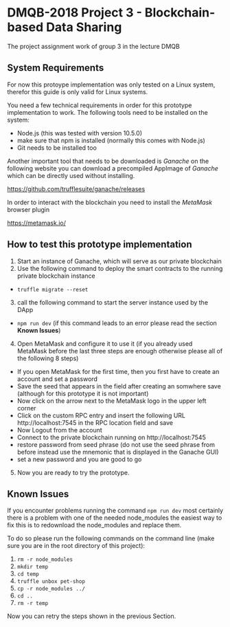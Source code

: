 # DMQB-2018 Project 3 - Blockchain-based Data Sharing
The project assignment work of group 3 in the lecture DMQB



## System Requirements
For now this protoype implementation was only tested on a Linux system,
therefor this guide is only valid for Linux systems.

You need a few technical requirements in order for this prototype implementation to work.
The following tools need to be installed on the system:

+ Node.js (this was tested with version 10.5.0)
+ make sure that npm is installed (normally this comes with Node.js)
+ Git needs to be installed too

Another important tool that needs to be downloaded is *Ganache* on the following website
you can download a precompiled AppImage of *Ganache* which can be directly used without installing.

https://github.com/trufflesuite/ganache/releases

In order to interact with the blockchain you need to install the *MetaMask* browser plugin

https://metamask.io/


## How to test this prototype implementation

1. Start an instance of Ganache, which will serve as our private blockchain
2. Use the following command to deploy the smart contracts to the running private blockchain instance
  * `truffle migrate --reset`
3. call the following command to start the server instance used by the DApp
  * `npm run dev` (if this command leads to an error please read the section **Known Issues**)
4. Open MetaMask and configure it to use it (if you already used MetaMask before the last three steps are enough otherwise please all of the following 8 steps)
  * If you open MetaMask for the first time, then you first have to create an account and set a password
  * Save the seed that appears in the field after creating an somwhere save (although for this prototype it is not important)
  * Now click on the arrow next to the MetaMask logo in the upper left corner
  * Click on the custom RPC entry and insert the following URL http://localhost:7545 in the RPC location field and save
  * Now Logout from the account
  * Connect to the private blockchain running on http://localhost:7545
  * restore password from seed phrase (do not use the seed phrase from before instead use the mnemonic that is displayed in the Ganache GUI)
  * set a new password and you are good to go
5. Now you are ready to try the prototype.


## Known Issues

If you encounter problems running the command `npm run dev` most certainly
there is a problem with one of the needed node_modules the easiest way to fix
this is to redownload the node_modules and replace them.

To do so please run the following commands on the command line
(make sure you are in the root directory of this project):

1. `rm -r node_modules`
2. `mkdir temp`
3. `cd temp`
4. `truffle unbox pet-shop`
5. `cp -r node_modules ../`
6. `cd ..`
7. `rm -r temp`

Now you can retry the steps shown in the previous Section.

